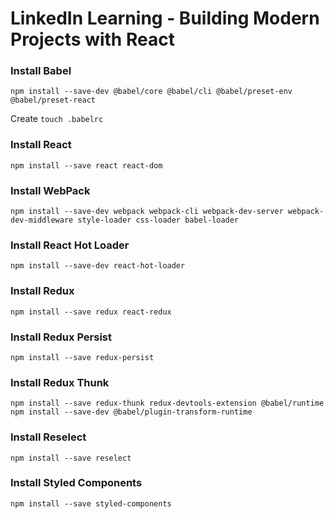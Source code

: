 # LinkedIn Learning - Building Modern Projects with React

### Install Babel
```
npm install --save-dev @babel/core @babel/cli @babel/preset-env @babel/preset-react
```
 
 Create `touch .babelrc`
 
 ### Install React
```
npm install --save react react-dom
```

### Install WebPack
```
npm install --save-dev webpack webpack-cli webpack-dev-server webpack-dev-middleware style-loader css-loader babel-loader
```

### Install React Hot Loader
```
npm install --save-dev react-hot-loader
```

### Install Redux
```
npm install --save redux react-redux
```

### Install Redux Persist
```
npm install --save redux-persist
```

### Install Redux Thunk
```
npm install --save redux-thunk redux-devtools-extension @babel/runtime
npm install --save-dev @babel/plugin-transform-runtime
```

### Install Reselect
```
npm install --save reselect
```

### Install Styled Components
```
npm install --save styled-components
```
